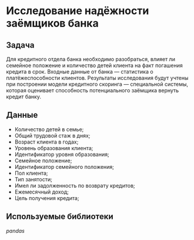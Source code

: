 # Исследование надёжности заёмщиков банка

## Задача

Для кредитного отдела банка необходимо разобраться, влияет ли семейное положение и количество детей клиента на факт погашения кредита в срок. Входные данные от банка — статистика о платёжеспособности клиентов.
Результаты исследования будут учтены при построении модели кредитного скоринга — специальной системы, которая оценивает способность потенциального заёмщика вернуть кредит банку.

## Данные

- Количество детей в семье;
- Общий трудовой стаж в днях;
- Возраст клиента в годах;
- Уровень образования клиента;
- Идентификатор уровня образования;
- Семейное положение;
- Идентификатор семейного положения;
- Пол клиента;
- Тип занятости;
- Имел ли задолженность по возврату кредитов;
- Ежемесячный доход;
- Цель получения кредита;


## Используемые библиотеки
*pandas*
